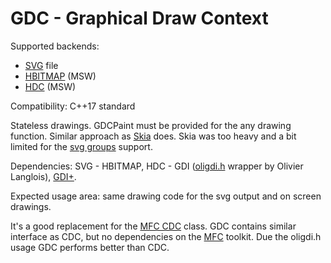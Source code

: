 # GDC - Graphical Draw Context

Supported backends: 
  * [SVG](https://en.wikipedia.org/wiki/Scalable_Vector_Graphics) file
  * [HBITMAP](https://docs.microsoft.com/en-us/windows/desktop/api/windef/index) (MSW) 
  * [HDC](https://docs.microsoft.com/en-us/windows/desktop/api/windef/index)     (MSW) 
  
  
 Compatibility: C++17 standard

Stateless drawings. GDCPaint must be provided for the any drawing function.
Similar approach as [Skia](https://skia.org/) does. Skia was too heavy and a bit limited for the [svg groups](https://developer.mozilla.org/en-US/docs/Web/SVG/Element/g) support.

 Dependencies:
 SVG - <fstream>
 HBITMAP, HDC - GDI ([oligdi.h](https://www.codeproject.com/Articles/12689/Alternative-to-MFC-for-GDI-programming) wrapper by Olivier Langlois), [GDI+](https://docs.microsoft.com/en-us/windows/desktop/gdiplus/-gdiplus-gdi-start).

Expected usage area: same drawing code for the svg output and on screen drawings.

It's a good replacement for the [MFC CDC](https://msdn.microsoft.com/en-us/library/fxhhde73.aspx) class. GDC contains similar interface as CDC,
but no dependencies on the [MFC](https://en.wikipedia.org/wiki/Microsoft_Foundation_Class_Library) toolkit. Due the oligdi.h
usage GDC performs better than CDC.

